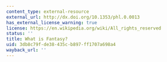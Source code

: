 ```yaml
---
content_type: external-resource
external_url: http://dx.doi.org/10.1353/phl.0.0013
has_external_license_warning: true
license: https://en.wikipedia.org/wiki/All_rights_reserved
status: ''
title: What is Fantasy?
uid: 3db8c79f-de38-435c-b897-ff1707a698a4
wayback_url: ''
---
```

